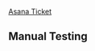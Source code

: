 [Asana Ticket]()


## Manual Testing


<!-- If relevant, include:
  * screenshots
  * testing gotchas
-->
